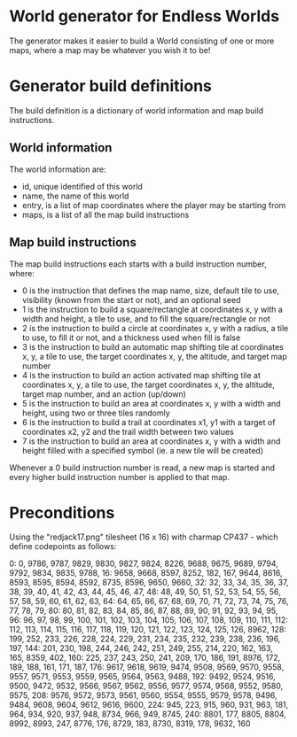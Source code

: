 # World generator for Endless Worlds
The generator makes it easier to build a World consisting of one or more maps, where a map may be whatever you wish it to be!

# Generator build definitions
The build definition is a dictionary of world information and map build instructions.

## World information
The world information are:
- id, unique identified of this world
- name, the name of this world
- entry, is a list of map coordinates where the player may be starting from
- maps, is a list of all the map build instructions

## Map build instructions
The map build instructions each starts with a build instruction number, where:
- 0 is the instruction that defines the map name, size, default tile to use, visibility (known from the start or not), and an optional seed
- 1 is the instruction to build a square/rectangle at coordinates x, y with a width and height, a tile to use, and to fill the square/rectangle or not
- 2 is the instruction to build a circle at coordinates x, y with a radius, a tile to use, to fill it or not, and a thickness used when fill is false
- 3 is the instruction to build an automatic map shifting tile at coordinates x, y, a tile to use, the target coordinates x, y, the altitude, and target map number
- 4 is the instruction to build an action activated map shifting tile at coordinates x, y, a tile to use, the target coordinates x, y, the altitude, target map number, and an action (up/down)
- 5 is the instruction to build an area at coordinates x, y with a width and height, using two or three tiles randomly
- 6 is the instruction to build a trail at coordinates x1, y1 with a target of coordinates x2, y2 and the trail width between two values
- 7 is the instruction to build an area at coordinates x, y with a width and height filled with a specified symbol (ie. a new tile will be created)

Whenever a 0 build instruction number is read, a new map is started and every higher build instruction number is applied to that map.

# Preconditions
Using the "redjack17.png" tilesheet (16 x 16) with charmap CP437 - which define codepoints as follows:

  0:    0, 9786,	9787, 9829, 9830, 9827, 9824, 8226, 9688, 9675, 9689, 9794, 9792, 9834, 9835, 9788,
 16: 9658, 9668, 8597, 8252,  182,  167, 9644, 8616, 8593, 8595, 8594, 8592, 8735, 8596, 9650, 9660,
 32:   32,   33,   34,   35,   36,   37,   38,   39,   40,   41,   42,   43,   44,   45,   46,   47,
 48:   48,   49,   50,   51,   52,   53,   54,   55,   56,   57,   58,   59,   60,   61,   62,   63,
 64:   64,   65,   66,   67,   68,   69,   70,   71,   72,   73,   74,   75,   76,   77,   78,   79,
 80:   80,   81,   82,   83,   84,   85,   86,   87,   88,   89,   90,   91,   92,   93,   94,   95,
 96:   96,   97,   98,   99,  100,  101,  102,  103,  104,  105,  106,  107,  108,  109,  110,  111,
112:  112,  113,  114,  115,  116,  117,  118,  119,  120,  121,  122,  123,  124,  125,  126, 8962,
128:  199,  252,  233,  226,  228,  224,  229,  231,  234,  235,  232,  239,  238,  236,  196,  197,
144:  201,  230,  198,  244,  246,  242,  251,  249,  255,  214,  220,  162,  163,  165, 8359,  402,
160:  225,  237,  243,  250,  241,  209,  170,  186,  191, 8976,  172,  189,  188,  161,  171,  187,
176: 9617, 9618, 9619, 9474, 9508, 9569, 9570, 9558, 9557, 9571, 9553, 9559, 9565, 9564, 9563, 9488,
192: 9492, 9524, 9516, 9500, 9472, 9532, 9566, 9567, 9562, 9556, 9577, 9574, 9568, 9552, 9580, 9575,
208: 9576, 9572, 9573, 9561, 9560, 9554, 9555, 9579, 9578, 9496, 9484, 9608, 9604, 9612, 9616, 9600,
224:  945,  223,  915,  960,  931,  963,  181,  964,  934,  920,  937,  948, 8734,  966,  949, 8745,
240: 8801,  177, 8805, 8804, 8992, 8993,  247, 8776,  176, 8729,  183, 8730, 8319,  178, 9632,  160
